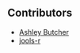 ## Contributors

- [Ashley Butcher](https://github.com/Ashley-Butcher)
- [jools-r](https://github.com/jools-r)
